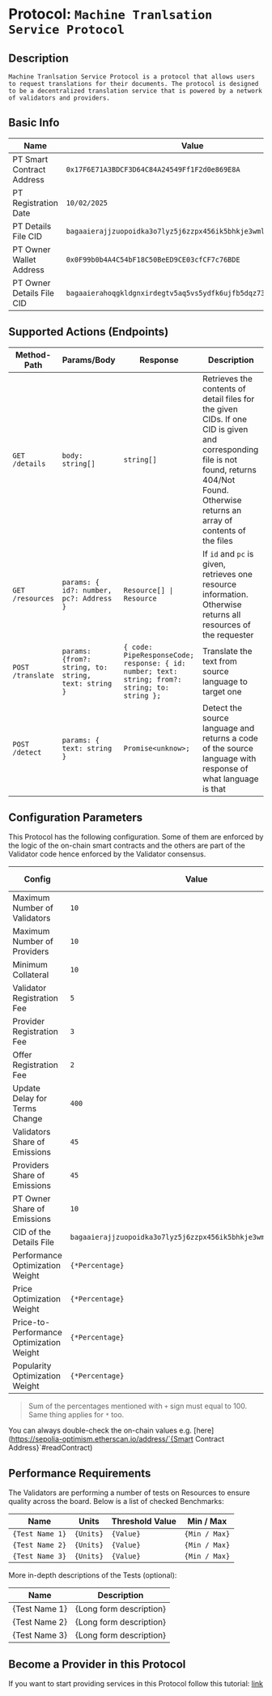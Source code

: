 # Protocol: `Machine Tranlsation Service Protocol`

## Description

`Machine Tranlsation Service Protocol is a protocol that allows users to request translations for their documents. The protocol is designed to be a decentralized translation service that is powered by a network of validators and providers.`

## Basic Info

| Name                      | Value                                                           |
| ------------------------- | --------------------------------------------------------------- |
| PT Smart Contract Address | `0x17F6E71A3BDCF3D64C84A24549Ff1F2d0e869E8A`                    |
| PT Registration Date      | `10/02/2025`                                                    |
| PT Details File CID       | `bagaaierajjzuopoidka3o7lyz5j6zzpx456ik5bhkje3wmlwvmai4i7p4yoq` |
| PT Owner Wallet Address   | `0x0F99b0b4A4C54bF18C50BeED9CE03cfCF7c76BDE`                    |
| PT Owner Details File CID | `bagaaierahoqgkldgnxirdegtv5aq5vs5ydfk6ujfb5dqz73f42layjaiz7ua` |

## Supported Actions (Endpoints)

| Method-Path       | Params/Body                                          | Response                                                                                        | Description                                                                                                                                                                                    |
| ----------------- | ---------------------------------------------------- | ----------------------------------------------------------------------------------------------- | ---------------------------------------------------------------------------------------------------------------------------------------------------------------------------------------------- |
| `GET /details`    | `body: string[]`                                     | `string[]`                                                                                      | Retrieves the contents of detail files for the given CIDs. If one CID is given and corresponding file is not found, returns 404/Not Found. Otherwise returns an array of contents of the files |
| `GET /resources`  | `params: { id?: number, pc?: Address }`              | `Resource[] \| Resource`                                                                        | If `id` and `pc` is given, retrieves one resource information. Otherwise returns all resources of the requester                                                                                |
| `POST /translate` | `params: {from?: string, to: string, text: string }` | `{ code: PipeResponseCode; response: { id: number; text: string; from?: string; to: string }; ` | Translate the text from source language to target one                                                                                                                                          |
| `POST /detect`    | `params: { text: string }`                           | `Promise<unknow>; `                                                                             | Detect the source language and returns a code of the source language with response of what language is that                                                                                    |

## Configuration Parameters

This Protocol has the following configuration. Some of them are enforced by the logic of the on-chain smart contracts and the others are part of the Validator code hence enforced by the Validator consensus.

| Config                                   | Value                                                           | Enforced by    |
| ---------------------------------------- | --------------------------------------------------------------- | -------------- |
| Maximum Number of Validators             | `10`                                                            | Smart Contract |
| Maximum Number of Providers              | `10`                                                            | Smart Contract |
| Minimum Collateral                       | `10`                                                            | Smart Contract |
| Validator Registration Fee               | `5`                                                             | Smart Contract |
| Provider Registration Fee                | `3`                                                             | Smart Contract |
| Offer Registration Fee                   | `2`                                                             | Smart Contract |
| Update Delay for Terms Change            | `400`                                                           | Smart Contract |
| Validators Share of Emissions            | `45`                                                            | Smart Contract |
| Providers Share of Emissions             | `45`                                                            | Smart Contract |
| PT Owner Share of Emissions              | `10`                                                            | Smart Contract |
| CID of the Details File                  | `bagaaierajjzuopoidka3o7lyz5j6zzpx456ik5bhkje3wmlwvmai4i7p4yoq` | Smart Contract |
| Performance Optimization Weight          | `{*Percentage}`                                                 | Validator      |
| Price Optimization Weight                | `{*Percentage}`                                                 | Validator      |
| Price-to-Performance Optimization Weight | `{*Percentage}`                                                 | Validator      |
| Popularity Optimization Weight           | `{*Percentage}`                                                 | Validator      |

> Sum of the percentages mentioned with `+` sign must equal to 100. Same thing applies for `*` too.

You can always double-check the on-chain values e.g. [here](https://sepolia-optimism.etherscan.io/address/`{Smart Contract Address}`#readContract)

## Performance Requirements

The Validators are performing a number of tests on Resources to ensure quality across the board. Below is a list of checked Benchmarks:

| Name            | Units     | Threshold Value | Min / Max     |
| --------------- | --------- | --------------- | ------------- |
| `{Test Name 1}` | `{Units}` | `{Value}`       | `{Min / Max}` |
| `{Test Name 2}` | `{Units}` | `{Value}`       | `{Min / Max}` |
| `{Test Name 3}` | `{Units}` | `{Value}`       | `{Min / Max}` |

More in-depth descriptions of the Tests (optional):

| Name          | Description             |
| ------------- | ----------------------- |
| {Test Name 1} | {Long form description} |
| {Test Name 2} | {Long form description} |
| {Test Name 3} | {Long form description} |

## Become a Provider in this Protocol

If you want to start providing services in this Protocol follow this tutorial: [link](become-a-provider.md)
